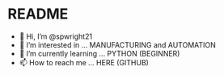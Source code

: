 # README
- 👋 Hi, I’m @spwright21
- 👀 I’m interested in ... MANUFACTURING and AUTOMATION
- 🌱 I’m currently learning ... PYTHON (BEGINNER)
- 📫 How to reach me ... HERE (GITHUB)
